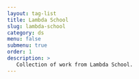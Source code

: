 ```yaml
---
layout: tag-list
title: Lambda School
slug: lambda-school
category: ds
menu: false
submenu: true
order: 1
description: >
   Collection of work from Lambda School.
---
```

